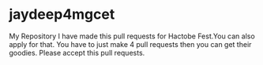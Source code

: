 jaydeep4mgcet
=============

My Repository
I have made this pull requests for Hactobe Fest.You can also apply for that. You have to just make 4 pull requests then you can get their goodies.
Please accept this pull requests.
